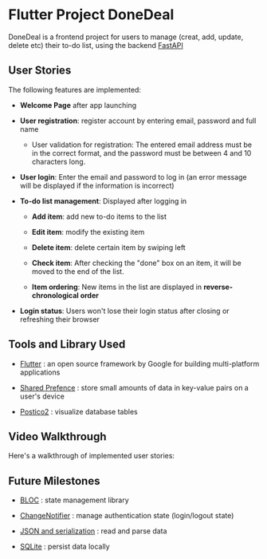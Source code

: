 # Flutter Project DoneDeal

DoneDeal is a frontend project for users to manage (creat, add, update, delete etc) their to-do list, using the backend [FastAPI](https://github.com/jiarongs77/fastAPI-CRUD)

## User Stories

The following features are implemented:

- **Welcome Page** after app launching

- **User registration**: register account by entering email, password and full name

    - User validation for registration: The entered email address must be in the correct format, and the password must be between 4 and 10 characters long.

- **User login**: Enter the email and password to log in (an error message will be displayed if the information is incorrect)

- **To-do list management**: Displayed after logging in

    - **Add item**: add new to-do items to the list

    - **Edit item**: modify the existing item

    - **Delete item**: delete certain item by swiping left

    - **Check item**: After checking the "done" box on an item, it will be moved to the end of the list.

    - **Item ordering**: New items in the list are displayed in **reverse-chronological order**

- **Login status**: Users won't lose their login status after closing or refreshing their browser


## Tools and Library Used

- [Flutter](https://docs.flutter.dev/) : an open source framework by Google for building  multi-platform applications 

- [Shared Prefence](https://docs.flutter.dev/cookbook/persistence/key-value) : store small amounts of data in key-value pairs on a user's device

- [Postico2](https://eggerapps.at/postico2/) : visualize database tables


## Video Walkthrough

Here's a walkthrough of implemented user stories:




## Future Milestones

- [BLOC](https://bloclibrary.dev/architecture/) : state management library

- [ChangeNotifier](https://docs.flutter.dev/data-and-backend/state-mgmt/simple#changenotifier) : manage authentication state (login/logout state)

- [JSON and serialization](https://docs.flutter.dev/data-and-backend/serialization/json) : read and parse data

- [SQLite](https://docs.flutter.dev/cookbook/persistence/sqlite) : persist data locally
